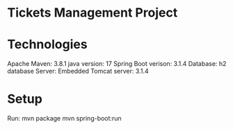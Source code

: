 # Tickets Management Project

# Technologies
Apache Maven: 3.8.1
java version: 17
Spring Boot verison: 3.1.4
Database: h2 database
Server: Embedded Tomcat server: 3.1.4

# Setup
Run: 
mvn package
mvn spring-boot:run
